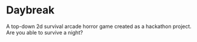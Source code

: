 # Daybreak
A top-down 2d survival arcade horror game created as a hackathon project.
Are you able to survive a night? 
